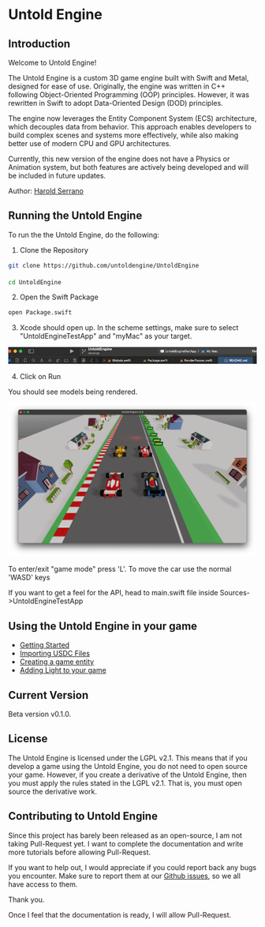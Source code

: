 # Untold Engine

## Introduction

Welcome to Untold Engine! 

The Untold Engine is a custom 3D game engine built with Swift and Metal, designed for ease of use. Originally, the engine was written in C++ following Object-Oriented Programming (OOP) principles. However, it was rewritten in Swift to adopt Data-Oriented Design (DOD) principles.

The engine now leverages the Entity Component System (ECS) architecture, which decouples data from behavior. This approach enables developers to build complex scenes and systems more effectively, while also making better use of modern CPU and GPU architectures.

Currently, this new version of the engine does not have a Physics or Animation system, but both features are actively being developed and will be included in future updates.

Author: [Harold Serrano](http://www.haroldserrano.com)

## Running the Untold Engine

To run the the Untold Engine, do the following:

1. Clone the Repository

```bash
git clone https://github.com/untoldengine/UntoldEngine

cd UntoldEngine
```

2. Open the Swift Package

```bash
open Package.swift
```
3. Xcode should open up. In the scheme settings, make sure to select "UntoldEngineTestApp" and "myMac" as your target.

![xcodescheme](images/xcodescheme.png)

4. Click on Run

You should see models being rendered.

![gamesceneimage](images/gamescene1.png)

To enter/exit "game mode" press 'L'. To move the car use the normal 'WASD' keys

If you want to get a feel for the API, head to main.swift file inside Sources->UntoldEngineTestApp

## Using the Untold Engine in your game

- [Getting Started](docs/GettingStarted.md)
- [Importing USDC Files](docs/Importing-USD-Files.md)
- [Creating a game entity](docs/CreatingAnEntity.md)
- [Adding Light to your game](docs/AddingLighttoyourgame.md)


## Current Version

Beta version v0.1.0. 

## License

The Untold Engine is licensed under the LGPL v2.1. This means that if you develop a game using the Untold Engine, you do not need to open source your game. However, if you create a derivative of the Untold Engine, then you must apply the rules stated in the LGPL v2.1. That is, you must open source the derivative work.


## Contributing to Untold Engine

Since this project has barely been released as an open-source, I am not taking Pull-Request yet. I want to complete the documentation and write more tutorials before allowing Pull-Request.

If you want to help out, I would appreciate if you could report back any bugs you encounter. Make sure to report them at our [Github issues](https://github.com/untoldengine/UntoldEngine/issues), so we all have access to them.

Thank you.

Once I feel that the documentation is ready, I will allow Pull-Request.


